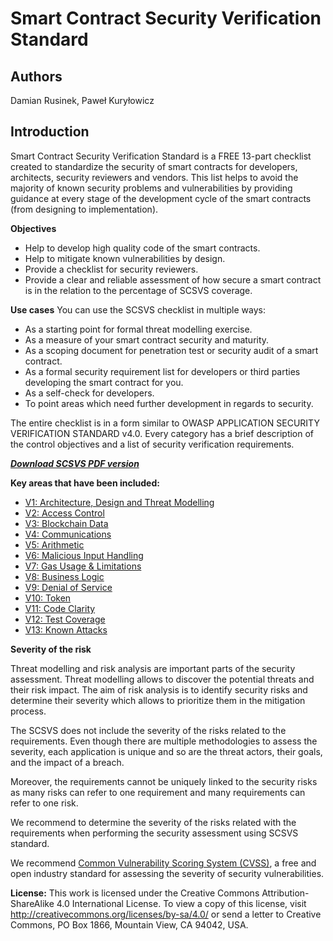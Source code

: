 # Smart Contract Security Verification Standard

## Authors

Damian Rusinek, Paweł Kuryłowicz

## Introduction

Smart Contract Security Verification Standard is a FREE 13-part checklist created to standardize the security of smart contracts for developers, architects, security reviewers and vendors. This list helps to avoid the majority of known security problems and vulnerabilities by providing guidance at every stage of the development cycle of the smart contracts (from designing to implementation).

**Objectives**
* Help to develop high quality code of the smart contracts.
* Help to mitigate known vulnerabilities by design.
* Provide a checklist for security reviewers.
* Provide a clear and reliable assessment of how secure a smart contract is in the relation to the percentage of SCSVS coverage.

**Use cases**
You can use the SCSVS checklist in multiple ways:
* As a starting point for formal threat modelling exercise.
* As a measure of your smart contract security and maturity.
* As a scoping document for penetration test or security audit of a smart contract.
* As a formal security requirement list for developers or third parties developing the smart contract for you. 
* As a self-check for developers.
* To point areas which need further development in regards to security.

The entire checklist is in a form similar to OWASP APPLICATION SECURITY VERIFICATION STANDARD v4.0.
Every category has a brief description of the control objectives and a list of security verification requirements.

[___Download SCSVS PDF version___](SCSVS_v1.0.pdf)

**Key areas that have been included:**
* [V1: Architecture, Design and Threat Modelling](./1.0/0x10-V1-Architecture-Design-Threat-modelling.md)
* [V2: Access Control](./1.0/0x11-V2-Access-Control.md)
* [V3: Blockchain Data](./1.0/0x12-V3-Blockchain-Data.md)
* [V4: Communications](./1.0/0x13-V4-Communications.md)
* [V5: Arithmetic](./1.0/0x14-V5-Arithmetic.md)
* [V6: Malicious Input Handling](./1.0/0x15-V6-Malicious-Input-Handling.md)
* [V7: Gas Usage & Limitations](./1.0/0x16-V7-Gas-Usage-And-Limitations.md)
* [V8: Business Logic](./1.0/0x17-V8-Business-Logic.md)
* [V9: Denial of Service](./1.0/0x18-V9-Denial-Of-Service.md)
* [V10: Token](./1.0/0x19-V10-Token.md)
* [V11: Code Clarity](./1.0/0x20-V11-Code-Clarity.md)
* [V12: Test Coverage](./1.0/0x21-V12-Test-Coverage.md)
* [V13: Known Attacks](./1.0/0x22-V13-Known-Attacks.md)

**Severity of the risk**

Threat modelling and risk analysis are important parts of the security assessment. Threat modelling allows to discover the potential threats and their risk impact. The aim of risk analysis is to identify security risks and determine their severity which allows to prioritize them in the mitigation process.

The SCSVS does not include the severity of the risks related to the requirements. Even though there are multiple methodologies to assess the severity, each application is unique and so are the threat actors, their goals, and the impact of a breach. 

Moreover, the requirements cannot be uniquely linked to the security risks as many risks can refer to one requirement and many requirements can refer to one risk.

We recommend to determine the severity of the risks related with the requirements when performing the security assessment using SCSVS standard. 

We recommend [Common Vulnerability Scoring System (CVSS)](https://nvd.nist.gov/vuln-metrics/cvss/v3-calculator), a free and open industry standard for assessing the severity of security vulnerabilities.

**License:**
This work is licensed under the Creative Commons Attribution-ShareAlike 4.0 International License.  To view a copy of this license, visit http://creativecommons.org/licenses/by-sa/4.0/ or send a letter to Creative Commons, PO Box 1866, Mountain View, CA 94042, USA.
